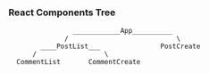 ### React Components Tree

                    ____________App__________
                  /                           \
            ____PostList___               PostCreate
          /                 \
      CommentList       CommentCreate